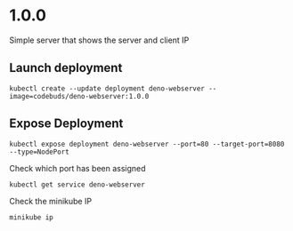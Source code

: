 # 1.0.0

Simple server that shows the server and client IP

## Launch deployment
```shell
kubectl create --update deployment deno-webserver --image=codebuds/deno-webserver:1.0.0
```

## Expose Deployment

```shell
kubectl expose deployment deno-webserver --port=80 --target-port=8080 --type=NodePort
```

Check which port has been assigned 

```shell
kubectl get service deno-webserver
```

Check the minikube IP

```shell
minikube ip
```
